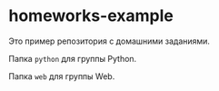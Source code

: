# homeworks-example

Это пример репозитория с домашними заданиями.

Папка `python` для группы Python.

Папка `web` для группы Web.
